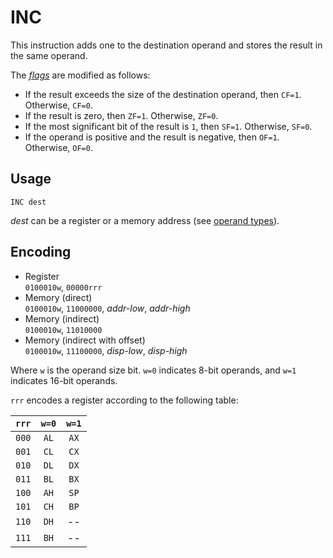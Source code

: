 # INC

This instruction adds one to the destination operand and stores the result in the same operand.

The [_flags_](../cpu#flags) are modified as follows:

- If the result exceeds the size of the destination operand, then `CF=1`. Otherwise, `CF=0`.
- If the result is zero, then `ZF=1`. Otherwise, `ZF=0`.
- If the most significant bit of the result is `1`, then `SF=1`. Otherwise, `SF=0`.
- If the operand is positive and the result is negative, then `OF=1`. Otherwise, `OF=0`.

## Usage

```vonsim
INC dest
```

_dest_ can be a register or a memory address (see [operand types](../assembly#operands)).

## Encoding

- Register  
  `0100010w`, `00000rrr`
- Memory (direct)  
  `0100010w`, `11000000`, _addr-low_, _addr-high_
- Memory (indirect)  
  `0100010w`, `11010000`
- Memory (indirect with offset)  
  `0100010w`, `11100000`, _disp-low_, _disp-high_

Where `w` is the operand size bit. `w=0` indicates 8-bit operands, and `w=1` indicates 16-bit operands.

`rrr` encodes a register according to the following table:

| `rrr` | `w=0` | `w=1` |
| :---: | :---: | :---: |
| `000` | `AL`  | `AX`  |
| `001` | `CL`  | `CX`  |
| `010` | `DL`  | `DX`  |
| `011` | `BL`  | `BX`  |
| `100` | `AH`  | `SP`  |
| `101` | `CH`  | `BP`  |
| `110` | `DH`  |  --   |
| `111` | `BH`  |  --   |
